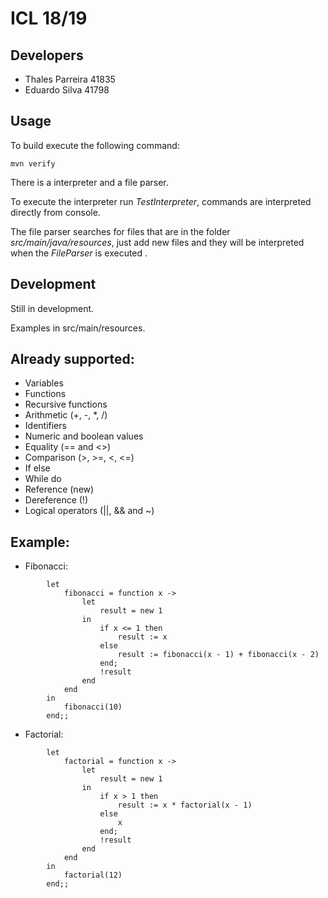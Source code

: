 # ICL 18/19
## Developers
- Thales Parreira 41835
- Eduardo Silva 41798

## Usage
To build execute the following command:
```
mvn verify
```

There is a interpreter and a file parser.

To execute the interpreter run *TestInterpreter*, commands are interpreted directly from console.

The file parser searches for files that are in the folder *src/main/java/resources*, just add new files and they will be interpreted when the *FileParser* is executed .

## Development
Still in development.

Examples in src/main/resources.

## Already supported:
- Variables
- Functions
- Recursive functions
- Arithmetic (+, -, *, /)
- Identifiers
- Numeric and boolean values
- Equality (== and <>)
- Comparison (>, >=, <, <=)
- If else
- While do
- Reference (new)
- Dereference (!)
- Logical operators (||, && and ~)

## Example:
- Fibonacci:
```
		let
			fibonacci = function x ->
				let
					result = new 1
				in
					if x <= 1 then
						result := x
					else
						result := fibonacci(x - 1) + fibonacci(x - 2)
					end;
					!result
				end
			end
		in
			fibonacci(10)
		end;;
```

- Factorial:
```
		let
			factorial = function x ->
				let
					result = new 1
				in
					if x > 1 then
						result := x * factorial(x - 1)
					else
						x
					end;
					!result
				end
			end
		in
			factorial(12)
		end;;
```